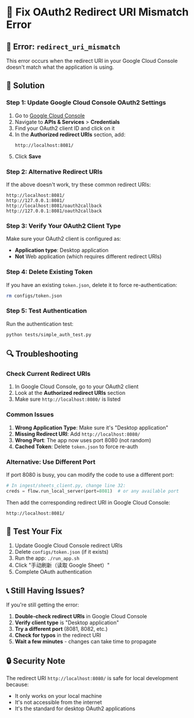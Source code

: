 # 🔧 Fix OAuth2 Redirect URI Mismatch Error

## 🚨 Error: `redirect_uri_mismatch`

This error occurs when the redirect URI in your Google Cloud Console doesn't match what the application is using.

## 🔧 Solution

### Step 1: Update Google Cloud Console OAuth2 Settings

1. Go to [Google Cloud Console](https://console.cloud.google.com/)
2. Navigate to **APIs & Services** > **Credentials**
3. Find your OAuth2 client ID and click on it
4. In the **Authorized redirect URIs** section, add:
   ```
   http://localhost:8081/
   ```
5. Click **Save**

### Step 2: Alternative Redirect URIs

If the above doesn't work, try these common redirect URIs:

```
http://localhost:8081/
http://127.0.0.1:8081/
http://localhost:8081/oauth2callback
http://127.0.0.1:8081/oauth2callback
```

### Step 3: Verify Your OAuth2 Client Type

Make sure your OAuth2 client is configured as:
- **Application type**: Desktop application
- **Not** Web application (which requires different redirect URIs)

### Step 4: Delete Existing Token

If you have an existing `token.json`, delete it to force re-authentication:

```bash
rm configs/token.json
```

### Step 5: Test Authentication

Run the authentication test:

```bash
python tests/simple_auth_test.py
```

## 🔍 Troubleshooting

### Check Current Redirect URIs

1. In Google Cloud Console, go to your OAuth2 client
2. Look at the **Authorized redirect URIs** section
3. Make sure `http://localhost:8080/` is listed

### Common Issues

1. **Wrong Application Type**: Make sure it's "Desktop application"
2. **Missing Redirect URI**: Add `http://localhost:8080/`
3. **Wrong Port**: The app now uses port 8080 (not random)
4. **Cached Token**: Delete `token.json` to force re-auth

### Alternative: Use Different Port

If port 8080 is busy, you can modify the code to use a different port:

```python
# In ingest/sheets_client.py, change line 32:
creds = flow.run_local_server(port=8081)  # or any available port
```

Then add the corresponding redirect URI in Google Cloud Console:
```
http://localhost:8081/
```

## 🧪 Test Your Fix

1. Update Google Cloud Console redirect URIs
2. Delete `configs/token.json` (if it exists)
3. Run the app: `./run_app.sh`
4. Click "手动刷新（读取 Google Sheet）"
5. Complete OAuth authentication

## 📞 Still Having Issues?

If you're still getting the error:

1. **Double-check redirect URIs** in Google Cloud Console
2. **Verify client type** is "Desktop application"
3. **Try a different port** (8081, 8082, etc.)
4. **Check for typos** in the redirect URI
5. **Wait a few minutes** - changes can take time to propagate

## 🔒 Security Note

The redirect URI `http://localhost:8080/` is safe for local development because:
- It only works on your local machine
- It's not accessible from the internet
- It's the standard for desktop OAuth2 applications
